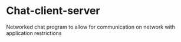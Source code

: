 # Chat-client-server
Networked chat program to allow for communication on network with application restrictions
